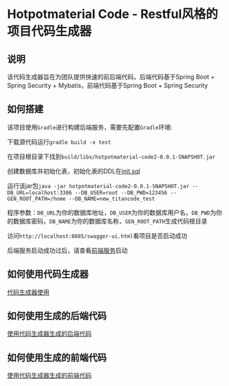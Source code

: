 ﻿# Hotpotmaterial Code - Restful风格的项目代码生成器

## 说明

该代码生成器旨在为团队提供快速的前后端代码，后端代码基于Spring Boot + Spring Security + Mybatis，前端代码基于Spring Boot + Spring Security

## 如何搭建

该项目使用`Gradle`进行构建后端服务，需要先配置`Gradle`环境:

下载源代码运行`gradle build -x test`

在项目根目录下找到`build/libs/hotpotmaterial-code2-0.0.1-SNAPSHOT.jar`

创建数据库并初始化表，初始化表的DDL在[init.sql](./init.sql)

运行该jar包`java -jar hotpotmaterial-code2-0.0.1-SNAPSHOT.jar --DB_URL=localhost:3306 --DB_USER=root --DB_PWD=123456 --GEN_ROOT_PATH=/home --DB_NAME=new_titancode_test`

程序参数：`DB_URL`为你的数据库地址，`DB_USER`为你的数据库用户名，`DB_PWD`为你的数据库密码，`DB_NAME`为你的数据库名称，`GEN_ROOT_PATH`生成代码根目录

访问`http://localhost:8085/swagger-ui.html`看项目是否启动成功

后端服务启动成功过后，请查看[前端服务](https://github.com/hotpotmaterial/code-frontend)启动

## 如何使用代码生成器

[代码生成器使用](./doc/how_to_use.md)

## 如何使用生成的后端代码

[使用代码生成器生成的后端代码](./doc/how_to_use_backend_code.md)

## 如何使用生成的前端代码

[使用代码生成器生成的前端代码](./doc/how_to_use_frontend_code.md)

